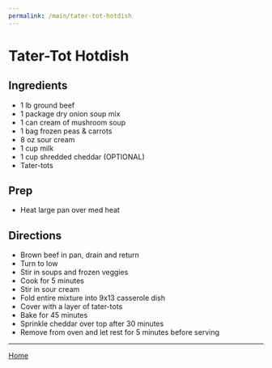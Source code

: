 ```yaml
---
permalink: /main/tater-tot-hotdish
---
```

# Tater-Tot Hotdish

## Ingredients

- 1 lb ground beef
- 1 package dry onion soup mix
- 1 can cream of mushroom soup
- 1 bag frozen peas & carrots
- 8 oz sour cream
- 1 cup milk
- 1 cup shredded cheddar (OPTIONAL)
- Tater-tots

## Prep

- Heat large pan over med heat

## Directions

- Brown beef in pan, drain and return
- Turn to low
- Stir in soups and frozen veggies
- Cook for 5 minutes
- Stir in sour cream
- Fold entire mixture into 9x13 casserole dish
- Cover with a layer of tater-tots
- Bake for 45 minutes
- Sprinkle cheddar over top after 30 minutes
- Remove from oven and let rest for 5 minutes before serving

---

[Home](https://thomasjbarrett82.github.io)
